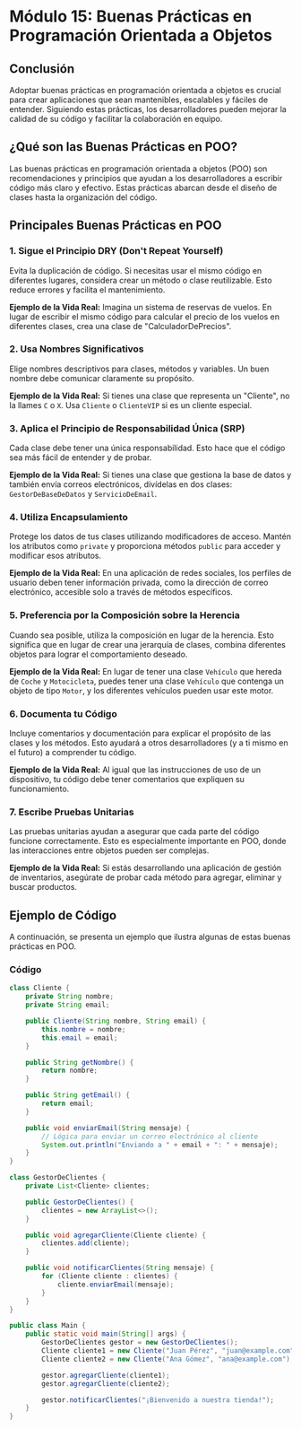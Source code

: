# Módulo 15: Buenas Prácticas en Programación Orientada a Objetos

## Conclusión
Adoptar buenas prácticas en programación orientada a objetos es crucial para crear aplicaciones que sean mantenibles, escalables y fáciles de entender. Siguiendo estas prácticas, los desarrolladores pueden mejorar la calidad de su código y facilitar la colaboración en equipo.

## ¿Qué son las Buenas Prácticas en POO?
Las buenas prácticas en programación orientada a objetos (POO) son recomendaciones y principios que ayudan a los desarrolladores a escribir código más claro y efectivo. Estas prácticas abarcan desde el diseño de clases hasta la organización del código.

## Principales Buenas Prácticas en POO

### 1. **Sigue el Principio DRY (Don't Repeat Yourself)**
Evita la duplicación de código. Si necesitas usar el mismo código en diferentes lugares, considera crear un método o clase reutilizable. Esto reduce errores y facilita el mantenimiento.

**Ejemplo de la Vida Real:** Imagina un sistema de reservas de vuelos. En lugar de escribir el mismo código para calcular el precio de los vuelos en diferentes clases, crea una clase de "CalculadorDePrecios".

### 2. **Usa Nombres Significativos**
Elige nombres descriptivos para clases, métodos y variables. Un buen nombre debe comunicar claramente su propósito.

**Ejemplo de la Vida Real:** Si tienes una clase que representa un "Cliente", no la llames `C` o `X`. Usa `Cliente` o `ClienteVIP` si es un cliente especial.

### 3. **Aplica el Principio de Responsabilidad Única (SRP)**
Cada clase debe tener una única responsabilidad. Esto hace que el código sea más fácil de entender y de probar.

**Ejemplo de la Vida Real:** Si tienes una clase que gestiona la base de datos y también envía correos electrónicos, divídelas en dos clases: `GestorDeBaseDeDatos` y `ServicioDeEmail`.

### 4. **Utiliza Encapsulamiento**
Protege los datos de tus clases utilizando modificadores de acceso. Mantén los atributos como `private` y proporciona métodos `public` para acceder y modificar esos atributos.

**Ejemplo de la Vida Real:** En una aplicación de redes sociales, los perfiles de usuario deben tener información privada, como la dirección de correo electrónico, accesible solo a través de métodos específicos.

### 5. **Preferencia por la Composición sobre la Herencia**
Cuando sea posible, utiliza la composición en lugar de la herencia. Esto significa que en lugar de crear una jerarquía de clases, combina diferentes objetos para lograr el comportamiento deseado.

**Ejemplo de la Vida Real:** En lugar de tener una clase `Vehículo` que hereda de `Coche` y `Motocicleta`, puedes tener una clase `Vehículo` que contenga un objeto de tipo `Motor`, y los diferentes vehículos pueden usar este motor.

### 6. **Documenta tu Código**
Incluye comentarios y documentación para explicar el propósito de las clases y los métodos. Esto ayudará a otros desarrolladores (y a ti mismo en el futuro) a comprender tu código.

**Ejemplo de la Vida Real:** Al igual que las instrucciones de uso de un dispositivo, tu código debe tener comentarios que expliquen su funcionamiento.

### 7. **Escribe Pruebas Unitarias**
Las pruebas unitarias ayudan a asegurar que cada parte del código funcione correctamente. Esto es especialmente importante en POO, donde las interacciones entre objetos pueden ser complejas.

**Ejemplo de la Vida Real:** Si estás desarrollando una aplicación de gestión de inventarios, asegúrate de probar cada método para agregar, eliminar y buscar productos.

## Ejemplo de Código
A continuación, se presenta un ejemplo que ilustra algunas de estas buenas prácticas en POO.

### Código
```java
class Cliente {
    private String nombre;
    private String email;

    public Cliente(String nombre, String email) {
        this.nombre = nombre;
        this.email = email;
    }

    public String getNombre() {
        return nombre;
    }

    public String getEmail() {
        return email;
    }

    public void enviarEmail(String mensaje) {
        // Lógica para enviar un correo electrónico al cliente
        System.out.println("Enviando a " + email + ": " + mensaje);
    }
}

class GestorDeClientes {
    private List<Cliente> clientes;

    public GestorDeClientes() {
        clientes = new ArrayList<>();
    }

    public void agregarCliente(Cliente cliente) {
        clientes.add(cliente);
    }

    public void notificarClientes(String mensaje) {
        for (Cliente cliente : clientes) {
            cliente.enviarEmail(mensaje);
        }
    }
}

public class Main {
    public static void main(String[] args) {
        GestorDeClientes gestor = new GestorDeClientes();
        Cliente cliente1 = new Cliente("Juan Pérez", "juan@example.com");
        Cliente cliente2 = new Cliente("Ana Gómez", "ana@example.com");

        gestor.agregarCliente(cliente1);
        gestor.agregarCliente(cliente2);

        gestor.notificarClientes("¡Bienvenido a nuestra tienda!");
    }
}

